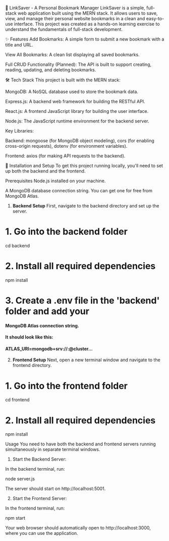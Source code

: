 🔖 LinkSaver - A Personal Bookmark Manager
LinkSaver is a simple, full-stack web application built using the MERN stack. It allows users to save, view, and manage their personal website bookmarks in a clean and easy-to-use interface. This project was created as a hands-on learning exercise to understand the fundamentals of full-stack development.

✨ Features
Add Bookmarks: A simple form to submit a new bookmark with a title and URL.

View All Bookmarks: A clean list displaying all saved bookmarks.

Full CRUD Functionality (Planned): The API is built to support creating, reading, updating, and deleting bookmarks.

🛠️ Tech Stack
This project is built with the MERN stack:

MongoDB: A NoSQL database used to store the bookmark data.

Express.js: A backend web framework for building the RESTful API.

React.js: A frontend JavaScript library for building the user interface.

Node.js: The JavaScript runtime environment for the backend server.

Key Libraries:

Backend: mongoose (for MongoDB object modeling), cors (for enabling cross-origin requests), dotenv (for environment variables).

Frontend: axios (for making API requests to the backend).

🚀 Installation and Setup
To get this project running locally, you'll need to set up both the backend and the frontend.

Prerequisites
Node.js installed on your machine.

A MongoDB database connection string. You can get one for free from MongoDB Atlas.

1. **Backend Setup**
First, navigate to the backend directory and set up the server.

# 1. Go into the backend folder
cd backend

# 2. Install all required dependencies
npm install

# 3. Create a .env file in the 'backend' folder and add your
####    MongoDB Atlas connection string.
####    It should look like this:
####    ATLAS_URI=mongodb+srv://<username>:<password>@cluster...

2. **Frontend Setup**
Next, open a new terminal window and navigate to the frontend directory.

# 1. Go into the frontend folder
cd frontend

# 2. Install all required dependencies
npm install

Usage
You need to have both the backend and frontend servers running simultaneously in separate terminal windows.

1. Start the Backend Server:

In the backend terminal, run:

node server.js

The server should start on http://localhost:5001.

2. Start the Frontend Server:

In the frontend terminal, run:

npm start

Your web browser should automatically open to http://localhost:3000, where you can use the application.
